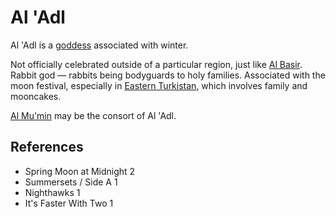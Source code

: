 # Al 'Adl
Al 'Adl is a [goddess](Culture/Gods.md) associated with winter.

Not officially celebrated outside of a particular region, just like [Al Basir](Culture/Deity/Al%20Basir.md). Rabbit god — rabbits being bodyguards to holy families. Associated with the moon festival, especially in [Eastern Turkistan](Location/Region/Eastern%20Turkistan.md), which involves family and mooncakes.

[Al Mu'min](Culture/Deity/Al%20Mumin.md) may be the consort of Al 'Adl.

## References
- Spring Moon at Midnight 2
- Summersets / Side A 1
- Nighthawks 1
- It's Faster With Two 1